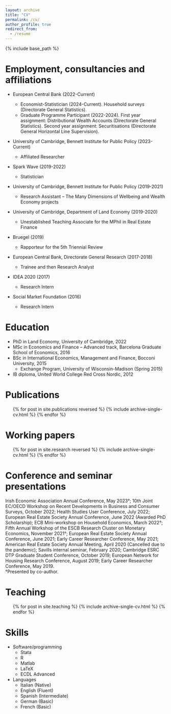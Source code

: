 ```yaml
---
layout: archive
title: "CV"
permalink: /cv/
author_profile: true
redirect_from:
  - /resume
---
```


{% include base_path %}

Employment, consultancies and affiliations
======

* European Central Bank (2022-Current)
  * Economist-Statistician (2024-Current). Household surveys (Directorate General Statistics).
  * Graduate Programme Participant (2022-2024). First year assignment: Distributional Wealth Accounts (Directorate General Statistics). Second year assignment: Securitisations (Directorate General Horizontal Line Supervision).
    
* University of Cambridge, Bennett Institute for Public Policy (2023-Current)
  * Affiliated Researcher 

* Spark Wave (2019-2022)
  * Statistician    

* University of Cambridge, Bennett Institute for Public Policy (2019-2021)
  * Research Assistant – The Many Dimensions of Wellbeing and Wealth Economy projects

* University of Cambridge, Department of Land Economy (2019-2020)
  * Unestablished Teaching Associate for the MPhil in Real Estate Finance
 
* Bruegel (2019)
  * Rapporteur for the 5th Triennial Review

* European Central Bank, Directorate General Research (2017-2018)
  * Trainee and then Research Analyst

* IDEA 2020 (2017)
  * Research Intern

* Social Market Foundation (2016)
  * Research Intern

Education
======
* PhD in Land Economy, University of Cambridge, 2022
* MSc in Economics and Finance – Advanced track, Barcelona Graduate School of Economics, 2016
* BSc in International Economics, Management and Finance, Bocconi University, 2015
  * Exchange Program, University of Wisconsin-Madison (Spring 2015)
* IB diploma, United World College Red Cross Nordic, 2012

Publications
======
  <ul>{% for post in site.publications reversed %}
    {% include archive-single-cv.html %}
  {% endfor %}</ul>
  
Working papers
======
  <ul>{% for post in site.research reversed %}
    {% include archive-single-cv.html %}
  {% endfor %}</ul>
  
Conference and seminar presentations
======
Irish Economic Association Annual Conference, May 2023°; 10th Joint EC/OECD Workshop on Recent Developments in Business and Consumer Surveys, October 2022; Health Studies User Conference, July 2022; European Real Estate Society Annual Conference, June 2022 (Awarded PhD Scholarship); ECB Mini-workshop on Household Economics, March 2022°; Fifth Annual Workshop of the ESCB Research Cluster on Monetary Economics, November 2021°; European Real Estate Society Annual Conference, June 2021; Early Career Researcher Conference, May 2021; American Real Estate Society Annual Meeting, April 2020 (Cancelled due to the pandemic); Savills internal seminar, February 2020; Cambridge ESRC DTP Graduate Student Conference, October 2019; European Network for Housing Research Conference, August 2019; Early Career Researcher Conference, May 2019.  
°Presented by co-author. 

Teaching
======
  <ul>{% for post in site.teaching %}
    {% include archive-single-cv.html %}
  {% endfor %}</ul>
  
Skills
======
* Software/programming
  * Stata
  * R
  * Matlab
  * LaTeX
  * ECDL Advanced
* Languages
  * Italian (Native)
  * English (Fluent)
  * Spanish (Intermediate)
  * German (Basic)
  * French (Basic)
